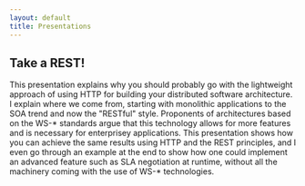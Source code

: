 ```yaml
---
layout: default
title: Presentations
---
```


## Take a REST!

<script src="http://speakerdeck.com/embed/4f39429ffe6466002101d84e.js">
</script>

This presentation explains why you should probably go with the lightweight
approach of using HTTP for building your distributed software architecture. I
explain where we come from, starting with monolithic applications to the SOA
trend and now the "RESTful" style. Proponents of architectures based on the
WS-* standards argue that this technology allows for more features and is
necessary for enterprisey applications. This presentation shows how you can
achieve the same results using HTTP and the REST principles, and I even go
through an example at the end to show how one could implement an advanced
feature such as SLA negotiation at runtime, without all the machinery coming
with the use of WS-* technologies.

